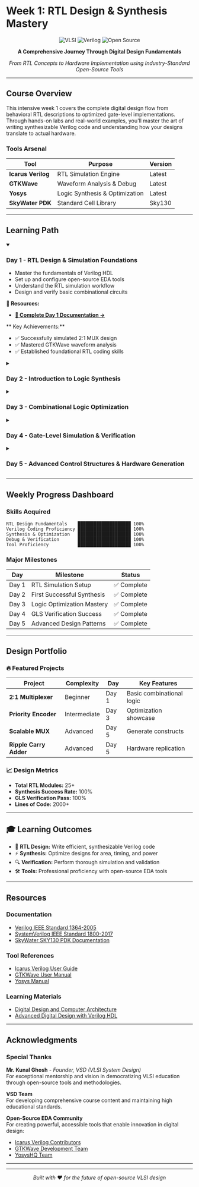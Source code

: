 # Week 1: RTL Design & Synthesis Mastery

<div align="center">
  
  ![VLSI](https://img.shields.io/badge/VLSI-Design%20%26%20Synthesis-blue?style=for-the-badge&logo=intel&logoColor=white)
  ![Verilog](https://img.shields.io/badge/Verilog-HDL-green?style=for-the-badge&logo=v&logoColor=white)
  ![Open Source](https://img.shields.io/badge/Open%20Source-EDA%20Tools-orange?style=for-the-badge&logo=opensourceinitiative&logoColor=white)
  
  **A Comprehensive Journey Through Digital Design Fundamentals**
  
  *From RTL Concepts to Hardware Implementation using Industry-Standard Open-Source Tools*

</div>

---

## Course Overview

This intensive week 1 covers the complete digital design flow from behavioral RTL descriptions to optimized gate-level implementations. Through hands-on labs and real-world examples, you'll master the art of writing synthesizable Verilog code and understanding how your designs translate to actual hardware.

### Tools Arsenal
| **Tool** | **Purpose** | **Version** |
|----------|-------------|-------------|
| **Icarus Verilog** | RTL Simulation Engine | Latest |
| **GTKWave** | Waveform Analysis & Debug | Latest |
| **Yosys** | Logic Synthesis & Optimization | Latest |
| **SkyWater PDK** | Standard Cell Library | Sky130 |

---

## Learning Path

<details open>
<summary><h3> Day 1 - RTL Design & Simulation Foundations</h3></summary>

- Master the fundamentals of Verilog HDL
- Set up and configure open-source EDA tools
- Understand the RTL simulation workflow
- Design and verify basic combinational circuits
  
**📁 Resources:**
- **[📖 Complete Day 1 Documentation →](./Day1/README.md)**

** Key Achievements:**
- ✅ Successfully simulated 2:1 MUX design
- ✅ Mastered GTKWave waveform analysis
- ✅ Established foundational RTL coding skills

</details>
<details>
<summary><h3>Day 2 - Introduction to Logic Synthesis</h3></summary>


- Understand the synthesis process and optimization
- Learn library-based technology mapping
- Explore area vs delay trade-offs
- Analyze synthesized netlists

**📁 Resources:**
- **[📖 Complete Day 2 Documentation →](./Day2/README.md)**

**🚀 Key Achievements:**
- ✅ Synthesized RTL designs using Yosys
- ✅ Analyzed synthesis reports and statistics
- ✅ Understood library cell mapping concepts

</details>
<details>
<summary><h3> Day 3 - Combinational Logic Optimization</h3></summary>

- Master combinational optimization techniques
- Understand constant propagation and Boolean simplification
- Learn advanced optimization algorithms
- Practice optimization using real examples

**📁 Resources:**
- **[📖 Complete Day 3 Documentation →](./Day3/README.md)**

**🚀 Key Achievements:**
- ✅ Applied constant propagation optimization
- ✅ Implemented Boolean algebra simplifications
- ✅ Measured optimization effectiveness

</details>
<details>
<summary><h3>Day 4 - Gate-Level Simulation & Verification</h3></summary>

- Perform comprehensive gate-level simulation
- Identify and debug synthesis-simulation mismatches
- Master blocking vs non-blocking assignments
- Understand sensitivity list implications

**📁 Resources:**
- **[📖 Complete Day 4 Documentation →](./Day4/README.md)**

**Achievements:**
- ✅ Successfully conducted GLS verification
- ✅ Identified and resolved coding issues
- ✅ Mastered professional Verilog practices

</details>
<details>
<summary><h3>Day 5 - Advanced Control Structures & Hardware Generation</h3></summary>

- Master IF and CASE statement implementations
- Learn loop constructs for scalable designs
- Understand hardware generation techniques
- Apply optimization strategies effectively

**📁 Resources:**
- **[📖 Complete Day 5 Documentation →](./Day5/README.md)**


**🚀 Key Achievements:**
- ✅ Implemented scalable control structures
- ✅ Mastered FOR and GENERATE constructs
- ✅ Built complex, optimized designs

</details>

---

## Weekly Progress Dashboard

### **Skills Acquired**
```
RTL Design Fundamentals    ████████████████████ 100%
Verilog Coding Proficiency ████████████████████ 100%
Synthesis & Optimization   ████████████████████ 100%
Debug & Verification       ████████████████████ 100%
Tool Proficiency           ████████████████████ 100%
```

### **Major Milestones**
| **Day** | **Milestone** | **Status** |
|---------|---------------|------------|
| Day 1 | RTL Simulation Setup | ✅ Complete |
| Day 2 | First Successful Synthesis | ✅ Complete |
| Day 3 | Logic Optimization Mastery | ✅ Complete |
| Day 4 | GLS Verification Success | ✅ Complete |
| Day 5 | Advanced Design Patterns | ✅ Complete |

---

## Design Portfolio

### **🔥 Featured Projects**

| **Project** | **Complexity** | **Day** | **Key Features** |
|-------------|----------------|---------|------------------|
| **2:1 Multiplexer** | Beginner | Day 1 | Basic combinational logic |
| **Priority Encoder** | Intermediate | Day 3 | Optimization showcase |
| **Scalable MUX** | Advanced | Day 5 | Generate constructs |
| **Ripple Carry Adder** | Advanced | Day 5 | Hardware replication |

### **📈 Design Metrics**
- **Total RTL Modules:** 25+
- **Synthesis Success Rate:** 100%
- **GLS Verification Pass:** 100%
- **Lines of Code:** 2000+

---

## 🎓 Learning Outcomes

- 🔧 **RTL Design:** Write efficient, synthesizable Verilog code
- ⚡ **Synthesis:** Optimize designs for area, timing, and power
- 🔍 **Verification:** Perform thorough simulation and validation
- 🛠️ **Tools:** Professional proficiency with open-source EDA tools

---

## Resources

### **Documentation**
- [Verilog IEEE Standard 1364-2005](https://ieeexplore.ieee.org/document/1620780)
- [SystemVerilog IEEE Standard 1800-2017](https://ieeexplore.ieee.org/document/8299595)
- [SkyWater SKY130 PDK Documentation](https://skywater-pdk.readthedocs.io/)

### **Tool References**
- [Icarus Verilog User Guide](http://iverilog.icarus.com/usage.html)
- [GTKWave User Manual](http://gtkwave.sourceforge.net/gtkwave.pdf)
- [Yosys Manual](http://www.clifford.at/yosys/files/yosys_manual.pdf)

### **Learning Materials**
- [Digital Design and Computer Architecture](https://www.amazon.com/Digital-Design-Computer-Architecture-Second/dp/0123944244)
- [Advanced Digital Design with Verilog HDL](https://www.amazon.com/Advanced-Digital-Design-Verilog-HDL/dp/0130893323)

---

## Acknowledgments

### **Special Thanks**

**Mr. Kunal Ghosh** - *Founder, VSD (VLSI System Design)*  
For exceptional mentorship and vision in democratizing VLSI education through open-source tools and methodologies.

**VSD Team**  
For developing comprehensive course content and maintaining high educational standards.

**Open-Source EDA Community**  
For creating powerful, accessible tools that enable innovation in digital design:
- [Icarus Verilog Contributors](http://iverilog.icarus.com/)
- [GTKWave Development Team](http://gtkwave.sourceforge.net/)
- [YosysHQ Team](https://yosyshq.net/)


---

<div align="center">


---

*Built with ❤️ for the future of open-source VLSI design*

</div>
